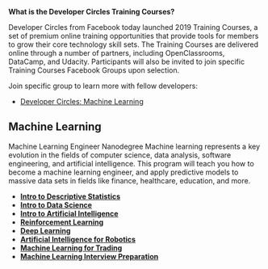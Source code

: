 **What is the Developer Circles Training Courses?**

Developer Circles from Facebook today launched 2019 Training Courses, a set of premium online training opportunities that provide tools for members to grow their core technology skill sets. The Training Courses are delivered online through a number of partners, including OpenClassrooms, DataCamp, and Udacity. Participants will also be invited to join specific Training Courses Facebook Groups upon selection.

Join specific group to learn more with fellow developers: 

- [Developer Circles: Machine Learning](https://www.facebook.com/groups/959521250838697/)


## Machine Learning 

Machine Learning Engineer Nanodegree
Machine learning represents a key evolution in the fields of computer science, data analysis, software engineering, and artificial intelligence.
This program will teach you how to become a machine learning engineer, and apply predictive models to massive data sets in fields like finance, healthcare, education, and more.
- [**Intro to Descriptive Statistics**](https://www.udacity.com/course/intro-to-descriptive-statistics--ud827)
- [**Intro to Data Science**](https://www.udacity.com/course/intro-to-data-science--ud359)
- [**Intro to Artificial Intelligence**](https://www.udacity.com/course/intro-to-artificial-intelligence--cs271)
- [**Reinforcement Learning**](https://www.udacity.com/course/reinforcement-learning--ud600)
- [**Deep Learning**](https://www.udacity.com/course/intro-to-tensorflow-for-deep-learning--ud187)
- [**Artificial Intelligence for Robotics**](https://www.udacity.com/course/artificial-intelligence-for-robotics--cs373)
- [**Machine Learning for Trading**](https://www.udacity.com/course/machine-learning-for-trading--ud501)
- [**Machine Learning Interview Preparation**](https://www.udacity.com/course/machine-learning-interview-prep--ud1001)

